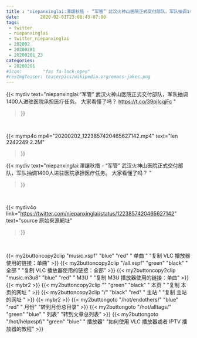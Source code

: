 ```yaml
---
title : "niepanxinglai:澤讓秋措 - “军管” 武汉火神山医院正式交付部队，军队抽调1400人进驻医院承担医疗任务。  大家看懂了吗？ "
date:        2020-02-01T23:08:43-07:00
tags:
 - twitter
 - niepanxinglai
 - twitter_niepanxinglai
 - 202002
 - 20200201
 - 20200201_23
categories:
 - 20200201
#icon:        "fas fa-lock-open"
#resImgTeaser: teaserpics/wikipedia.org/emacs-jokes.png
---
```


{{< mydiv text="niepanxinglai:“军管” 武汉火神山医院正式交付部队，军队抽调1400人进驻医院承担医疗任务。  大家看懂了吗？ https://t.co/39pjIcqjFc "
>}}
<br>


{{< mymp4o mp4="20200202_1223857420465627142.mp4"
text="len 2242249    2.2M"
>}}


{{< mydiv text="niepanxinglai:澤讓秋措 - “军管” 武汉火神山医院正式交付部队，军队抽调1400人进驻医院承担医疗任务。  大家看懂了吗？ "
>}}
<br>

{{< mydiv4o link="https://twitter.com/niepanxinglai/status/1223857420465627142"
text="source 原始來源網址"
>}}


<br>



{{< my2buttoncopy2clip "music.xspf"        "blue"   "red"    " 单曲 "  "复制 VLC 播放器使用的链接：单曲" >}} {{< my2buttoncopy2clip "/all.xspf"         "green"  "black"  " 全部 "  "复制 VLC 播放器使用的链接：全部" >}} {{< my2buttoncopy2clip "music.m3u8"        "blue"   "red"    " M3U  "    "复制 M3U 播放器使用的链接：单曲" >}} {{< mybr2 >}} {{< my2buttoncopy2clip ""                  "green"  "black"  " 本页 "    "复制 本页的网址 " >}} {{< my2buttoncopy2clip "/"                 "black"  "red"    " 主站 "    "复制 主站的网址 " >}} {{< mybr2 >}} {{< my2buttongoto      "/hot/endothers/"   "blue"   "red"    " 月份"   "转到月份总目录" >}} {{< my2buttongoto      "/hot/alltags/"     "green"  "blue"   " 列表"   "转到文章总列表" >}} {{< my2buttongoto      "/hot/helpxspf/"    "green"  "blue"   " 播放器" "如何使用 VLC 播放器或者 IPTV 播放器的教程" >}} 
